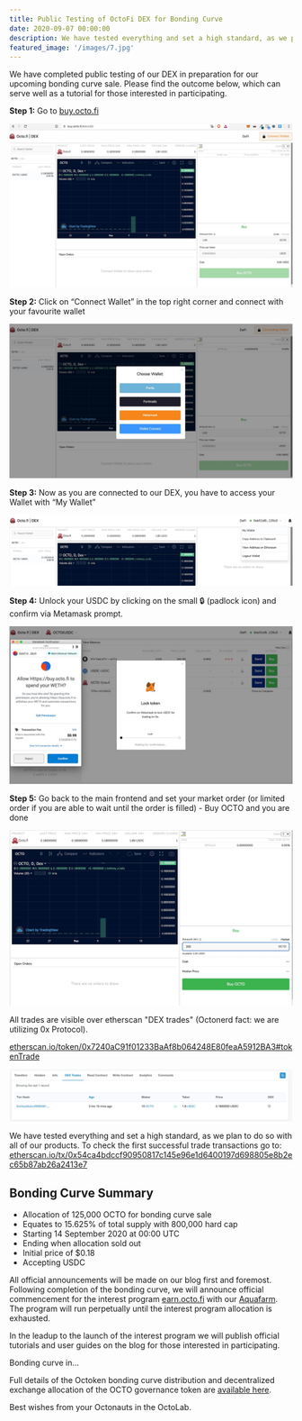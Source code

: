 ```yaml
---
title: Public Testing of OctoFi DEX for Bonding Curve
date: 2020-09-07 00:00:00
description: We have tested everything and set a high standard, as we plan to do so with all of our products.
featured_image: '/images/7.jpg'
---
```


We have completed public testing of our DEX in preparation for our upcoming bonding curve sale. Please find the outcome below, which can serve well as a tutorial for those interested in participating.

**Step 1:** Go to [buy.octo.fi](https://buy.otco.fi)

![](/images/7-1.jpg)

**Step 2:** Click on “Connect Wallet” in the top right corner and connect with your favourite wallet

![](/images/7-2.jpg)

**Step 3:** Now as you are connected to our DEX, you have to access your Wallet with “My Wallet”

![](/images/7-3.jpg)

**Step 4:** Unlock your USDC by clicking on the small 🔒 (padlock icon) and confirm via Metamask prompt.

![](/images/7-4.jpg)

**Step 5:** Go back to the main frontend and set your market order (or limited order if you are able to wait until the order is filled) - Buy OCTO and you are done 

![](/images/7-5.jpg)

All trades are visible over etherscan "DEX trades" (Octonerd fact: we are utilizing 0x Protocol).

[etherscan.io/token/0x7240aC91f01233BaAf8b064248E80feaA5912BA3#tokenTrade](https://etherscan.io/token/0x7240aC91f01233BaAf8b064248E80feaA5912BA3#tokenTrade)

![](/images/7-6.jpg)

We have tested everything and set a high standard, as we plan to do so with all of our products. To check the first successful trade transactions go to: [etherscan.io/tx/0x54ca4bdccf90950817c145e96e1d6400197d698805e8b2ec65b87ab26a2413e7](https://etherscan.io/tx/0x54ca4bdccf90950817c145e96e1d6400197d698805e8b2ec65b87ab26a2413e7)

## Bonding Curve Summary

- Allocation of 125,000 OCTO for bonding curve sale
- Equates to 15.625% of total supply with 800,000 hard cap
- Starting 14 September 2020 at 00:00 UTC
- Ending when allocation sold out
- Initial price of $0.18
- Accepting USDC

All official announcements will be made on our blog first and foremost. Following completion of the bonding curve, we will announce official commencement for the interest program [earn.octo.fi](https://earn.octo.fi) with our [Aquafarm](/project/aquafarm). The program will run perpetually until the interest program allocation is exhausted. 

In the leadup to the launch of the interest program we will publish official tutorials and user guides on the blog for those interested in participating. 

<p class="subtitle" id="timer">Bonding curve in...</p>

Full details of the Octoken bonding curve distribution and decentralized exchange allocation of the OCTO governance token are [available here](/project/token).

Best wishes from your Octonauts in the OctoLab.
